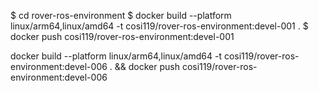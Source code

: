 
$ cd rover-ros-environment
$ docker build --platform linux/arm64,linux/amd64 -t cosi119/rover-ros-environment:devel-001 .
$ docker push cosi119/rover-ros-environment:devel-001


docker build --platform linux/arm64,linux/amd64 -t cosi119/rover-ros-environment:devel-006 . &&
docker push cosi119/rover-ros-environment:devel-006